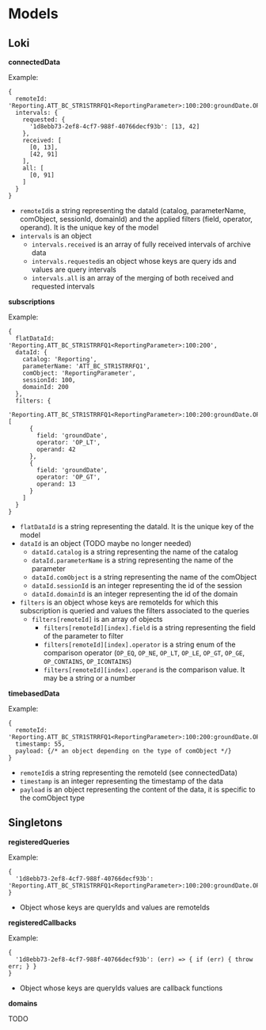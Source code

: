 # Models

## Loki

**connectedData**

Example:
```
{
  remoteId: 'Reporting.ATT_BC_STR1STRRFQ1<ReportingParameter>:100:200:groundDate.OP_LT.42,groundDate.OP_GT.13',
  intervals: {
    requested: {
      '1d8ebb73-2ef8-4cf7-988f-40766decf93b': [13, 42]
    },
    received: [
      [0, 13],
      [42, 91]
    ],
    all: [
      [0, 91]
    ]
  }
}
```

* ``remoteId``is a string representing the dataId (catalog, parameterName, comObject, sessionId, domainId) and the applied filters (field, operator, operand). It is the unique key of the model
* ``intervals`` is an object
  - ``intervals.received`` is an array of fully received intervals of archive data
  - ``intervals.requested``is an object whose keys are query ids and values are query intervals
  - ``intervals.all`` is an array of the merging of both received and requested intervals

**subscriptions**

Example:
```
{
  flatDataId: 'Reporting.ATT_BC_STR1STRRFQ1<ReportingParameter>:100:200',
  dataId: {
    catalog: 'Reporting',
    parameterName: 'ATT_BC_STR1STRRFQ1',
    comObject: 'ReportingParameter',
    sessionId: 100,
    domainId: 200
  },
  filters: {
    'Reporting.ATT_BC_STR1STRRFQ1<ReportingParameter>:100:200:groundDate.OP_LT.42,groundDate.OP_GT.13': [
      {
        field: 'groundDate',
        operator: 'OP_LT',
        operand: 42
      },
      {
        field: 'groundDate',
        operator: 'OP_GT',
        operand: 13
      }
    ]
  }
}
```

* ``flatDataId`` is a string representing the dataId. It is the unique key of the model
* ``dataId`` is an object (TODO maybe no longer needed)
  - ``dataId.catalog`` is a string representing the name of the catalog
  - ``dataId.parameterName`` is a string representing the name of the parameter
  - ``dataId.comObject`` is a string representing the name of the comObject
  - ``dataId.sessionId`` is an integer representing the id of the session
  - ``dataId.domainId`` is an integer representing the id of the domain
* ``filters`` is an object whose keys are remoteIds for which this subscription is queried and values the filters associated to the queries
  - ``filters[remoteId]`` is an array of objects
    * ``filters[remoteId][index].field`` is a string representing the field of the parameter to filter
    * ``filters[remoteId][index].operator`` is a string enum of the comparison operator (``OP_EQ``, ``OP_NE``, ``OP_LT``, ``OP_LE``, ``OP_GT``, ``OP_GE``, ``OP_CONTAINS``, ``OP_ICONTAINS``)
    * ``filters[remoteId][index].operand`` is the comparison value. It may be a string or a number



**timebasedData**

Example:
```
{
  remoteId: 'Reporting.ATT_BC_STR1STRRFQ1<ReportingParameter>:100:200:groundDate.OP_LT.42,groundDate.OP_GT.13',
  timestamp: 55,
  payload: {/* an object depending on the type of comObject */}
}
```

* ``remoteId``is a string representing the remoteId (see connectedData)
* ``timestamp`` is an integer representing the timestamp of the data
* ``payload`` is an object representing the content of the data, it is specific to the comObject type

## Singletons

**registeredQueries**

Example:
```
{
  '1d8ebb73-2ef8-4cf7-988f-40766decf93b': 'Reporting.ATT_BC_STR1STRRFQ1<ReportingParameter>:100:200:groundDate.OP_LT.42,groundDate.OP_GT.13'
}
```

* Object whose keys are queryIds and values are remoteIds

**registeredCallbacks**

Example:
```
{
  '1d8ebb73-2ef8-4cf7-988f-40766decf93b': (err) => { if (err) { throw err; } }
}
```

* Object whose keys are queryIds values are callback functions

**domains**

TODO